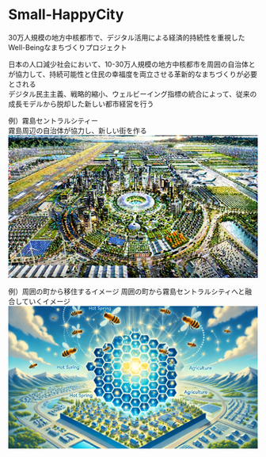 # Small-HappyCity
30万人規模の地方中核都市で、デジタル活用による経済的持続性を重視したWell-Beingなまちづくりプロジェクト

日本の人口減少社会において、10-30万人規模の地方中核都市を周囲の自治体とが協力して、持続可能性と住民の幸福度を両立させる革新的なまちづくりが必要とされる  
デジタル民主主義、戦略的縮小、ウェルビーイング指標の統合によって、従来の成長モデルから脱却した新しい都市経営を行う

例）霧島セントラルシティー  
霧島周辺の自治体が協力し、新しい街を作る  
![霧島セントラルシティ](./Picture/KirishimaCentralCity.webp)

例）周囲の町から移住するイメージ
周囲の町から霧島セントラルシティへと融合していくイメージ
![移住イメージ](./Picture/HoneycombModel.webp)
